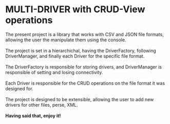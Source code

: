 # MULTI-DRIVER with CRUD-View operations
The present project is a library that works with CSV and JSON file formats, allowing the user the manipulate them using the console.<br />
\
The project is set in a hierarchichal, having the DriverFactory, following DriverManager, and finally each Driver for the specific file format.<br />
\
The DriverFactory is responsible for storing drivers, and DriverManager is responsible of setting and losing connectivity.<br />
\
Each Driver is responsible for the CRUD operations on the file format it was designed for.<br />
\
The project is designed to be extensible, allowing the user to add new drivers for other files, perse, XML.<br />
\
**Having said that, enjoy it!**
